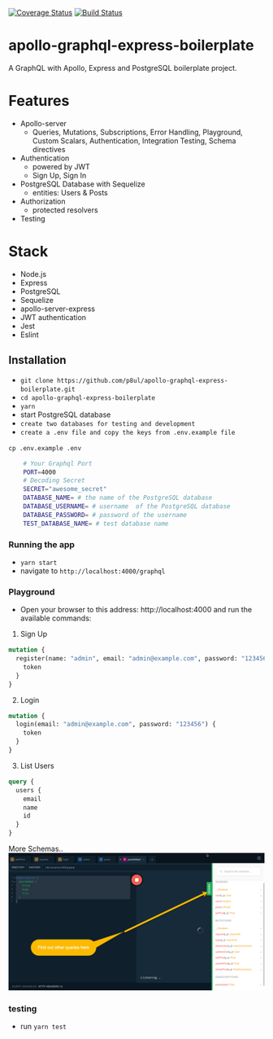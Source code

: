 [![Coverage Status](https://coveralls.io/repos/github/p8ul/apollo-graphql-express-boilerplate/badge.svg?branch=master)](https://coveralls.io/github/p8ul/apollo-graphql-express-boilerplate?branch=master)
[![Build Status](https://travis-ci.org/p8ul/apollo-graphql-express-boilerplate.svg?branch=master)](https://travis-ci.org/p8ul/apollo-graphql-express-boilerplate)
# apollo-graphql-express-boilerplate
A GraphQL with Apollo, Express and PostgreSQL boilerplate project.

# Features 
- Apollo-server
    - Queries, Mutations, Subscriptions, Error Handling, Playground, Custom Scalars, Authentication, Integration Testing, Schema directives
- Authentication
    - powered by JWT
    - Sign Up, Sign In
- PostgreSQL Database with Sequelize
    - entities: Users & Posts
- Authorization
    - protected resolvers
- Testing

# Stack
- Node.js
- Express
- PostgreSQL
- Sequelize
- apollo-server-express
- JWT authentication
- Jest
- Eslint

## Installation
* `git clone https://github.com/p8ul/apollo-graphql-express-boilerplate.git`
* `cd apollo-graphql-express-boilerplate`
* `yarn`
* start PostgreSQL database
* `create two databases for testing and development`
* `create a .env file and copy the keys from .env.example file`

```cp .env.example .env```

```bash
    # Your Graphql Port
    PORT=4000
    # Decoding Secret
    SECRET="awesome_secret"
    DATABASE_NAME= # the name of the PostgreSQL database
    DATABASE_USERNAME= # username  of the PostgreSQL database
    DATABASE_PASSWORD= # password of the username
    TEST_DATABASE_NAME= # test database name
```

### Running the app
* `yarn start`
* navigate to `http://localhost:4000/graphql`

### Playground
- Open your browser to this address: http://localhost:4000 and run the available commands:
1. Sign Up
```graphQL
mutation {
  register(name: "admin", email: "admin@example.com", password: "123456") {
    token
  }
}
```

2. Login

```graphQL
mutation {
  login(email: "admin@example.com", password: "123456") {
    token
  }
}
```

3. List Users

```graphQL
query {
  users {
    email
    name
    id
  }
}
```
 
 
More Schemas..
![Schemas](/screenshots/schema.png?raw=true "Screenshot")

### testing
* run `yarn test`
